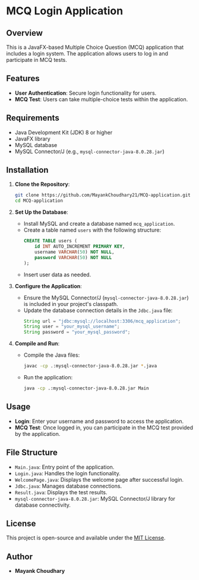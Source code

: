 
# MCQ Login Application

## Overview

This is a JavaFX-based Multiple Choice Question (MCQ) application that includes a login system. The application allows users to log in and participate in MCQ tests.

## Features

- **User Authentication**: Secure login functionality for users.
- **MCQ Test**: Users can take multiple-choice tests within the application.

## Requirements

- Java Development Kit (JDK) 8 or higher
- JavaFX library
- MySQL database
- MySQL Connector/J (e.g., `mysql-connector-java-8.0.28.jar`)

## Installation

1. **Clone the Repository**:
   ```bash
   git clone https://github.com/MayankChoudhary21/MCQ-application.git
   cd MCQ-application
   ```

2. **Set Up the Database**:
   - Install MySQL and create a database named `mcq_application`.
   - Create a table named `users` with the following structure:
     ```sql
     CREATE TABLE users (
         id INT AUTO_INCREMENT PRIMARY KEY,
         username VARCHAR(50) NOT NULL,
         password VARCHAR(50) NOT NULL
     );
     ```
   - Insert user data as needed.

3. **Configure the Application**:
   - Ensure the MySQL Connector/J (`mysql-connector-java-8.0.28.jar`) is included in your project's classpath.
   - Update the database connection details in the `Jdbc.java` file:
     ```java
     String url = "jdbc:mysql://localhost:3306/mcq_application";
     String user = "your_mysql_username";
     String password = "your_mysql_password";
     ```

4. **Compile and Run**:
   - Compile the Java files:
     ```bash
     javac -cp .:mysql-connector-java-8.0.28.jar *.java
     ```
   - Run the application:
     ```bash
     java -cp .:mysql-connector-java-8.0.28.jar Main
     ```

## Usage

- **Login**: Enter your username and password to access the application.
- **MCQ Test**: Once logged in, you can participate in the MCQ test provided by the application.

## File Structure

- `Main.java`: Entry point of the application.
- `Login.java`: Handles the login functionality.
- `WelcomePage.java`: Displays the welcome page after successful login.
- `Jdbc.java`: Manages database connections.
- `Result.java`: Displays the test results.
- `mysql-connector-java-8.0.28.jar`: MySQL Connector/J library for database connectivity.

## License

This project is open-source and available under the [MIT License](LICENSE).

## Author

- **Mayank Choudhary**
